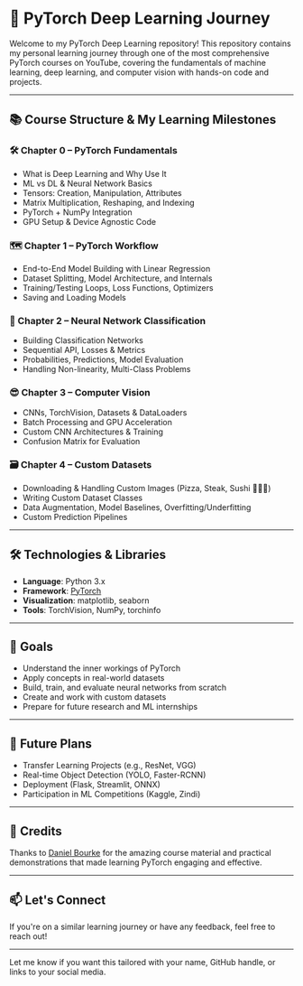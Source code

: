 # 🧠 PyTorch Deep Learning Journey

Welcome to my PyTorch Deep Learning repository! This repository contains my personal learning journey through one of the most comprehensive PyTorch courses on YouTube, covering the fundamentals of machine learning, deep learning, and computer vision with hands-on code and projects.

---

## 📚 Course Structure & My Learning Milestones

### 🛠 Chapter 0 – PyTorch Fundamentals

* What is Deep Learning and Why Use It
* ML vs DL & Neural Network Basics
* Tensors: Creation, Manipulation, Attributes
* Matrix Multiplication, Reshaping, and Indexing
* PyTorch + NumPy Integration
* GPU Setup & Device Agnostic Code

### 🗺 Chapter 1 – PyTorch Workflow

* End-to-End Model Building with Linear Regression
* Dataset Splitting, Model Architecture, and Internals
* Training/Testing Loops, Loss Functions, Optimizers
* Saving and Loading Models

### 🤨 Chapter 2 – Neural Network Classification

* Building Classification Networks
* Sequential API, Losses & Metrics
* Probabilities, Predictions, Model Evaluation
* Handling Non-linearity, Multi-Class Problems

### 😎 Chapter 3 – Computer Vision

* CNNs, TorchVision, Datasets & DataLoaders
* Batch Processing and GPU Acceleration
* Custom CNN Architectures & Training
* Confusion Matrix for Evaluation

### 🗃 Chapter 4 – Custom Datasets

* Downloading & Handling Custom Images (Pizza, Steak, Sushi 🍕🥩🍣)
* Writing Custom Dataset Classes
* Data Augmentation, Model Baselines, Overfitting/Underfitting
* Custom Prediction Pipelines

---

## 🛠 Technologies & Libraries

* **Language**: Python 3.x
* **Framework**: [PyTorch](https://pytorch.org/)
* **Visualization**: matplotlib, seaborn
* **Tools**: TorchVision, NumPy, torchinfo

---


## 🎯 Goals

* Understand the inner workings of PyTorch
* Apply concepts in real-world datasets
* Build, train, and evaluate neural networks from scratch
* Create and work with custom datasets
* Prepare for future research and ML internships

---

## 🧠 Future Plans

* Transfer Learning Projects (e.g., ResNet, VGG)
* Real-time Object Detection (YOLO, Faster-RCNN)
* Deployment (Flask, Streamlit, ONNX)
* Participation in ML Competitions (Kaggle, Zindi)

---

## 🙌 Credits

Thanks to [Daniel Bourke](https://www.youtube.com/c/Mrdbourke) for the amazing course material and practical demonstrations that made learning PyTorch engaging and effective.

---

## 📫 Let's Connect

If you're on a similar learning journey or have any feedback, feel free to reach out!

---

Let me know if you want this tailored with your name, GitHub handle, or links to your social media.

